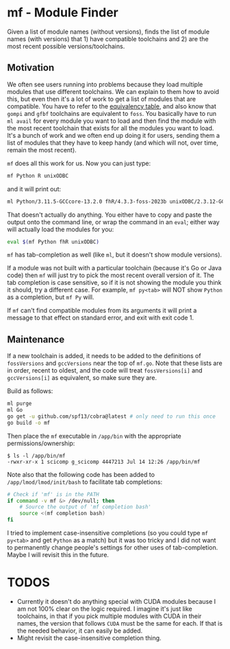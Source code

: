 # mf - Module Finder

Given a list of module names (without versions), finds the list of module names (with versions) that 1) have compatible toolchains and 2) are the most recent possible versions/toolchains.

## Motivation

We often see users running into problems because they load multiple modules that use different toolchains.
We can explain to them how to avoid this, but even then it's a lot of work to get a list of modules that are 
compatible. You have to refer to the [equivalency table](https://fredhutch.github.io/easybuild-life-sciences/toolchains/), and also know that `gompi` and `gfbf` toolchains are equivalent to `foss`.
You basically have to run `ml avail` for every module you want to load and then find the module with the most recent toolchain that exists for all the modules you want to load. It's a bunch of work and we often end up doing it for users, sending them a list of modules that they have to keep handy (and which will not, over time, remain the most recent).

`mf` does all this work for us. Now you can just type:

```bash
mf Python R unixODBC
```

and it will print out:

```bash
ml Python/3.11.5-GCCcore-13.2.0 fhR/4.3.3-foss-2023b unixODBC/2.3.12-GCC-13.2.0
```

That doesn't actually do anything. You either have to copy and paste the output onto the command line, or wrap the command in an `eval`; either way will actually load the modules for you:

```bash
eval $(mf Python fhR unixODBC)
```

`mf` has tab-completion as well (like `ml`, but it doesn't show module versions).

If a module was not built with a particular toolchain (because it's Go or Java code) then `mf` will just try to pick the most recent overall version of it. The tab completion is case sensitive, so if it is not showing the module you think it should, try a different case. For example, `mf py<tab>` will NOT show `Python` as a completion, but `mf Py` will.

If `mf` can't find compatible modules from its arguments it will print a message to that effect on standard error, and exit with exit code 1.

## Maintenance

If a new toolchain is added, it needs to be added to the definitions of `fossVersions` and `gccVersions` near the top of `mf.go`. Note that these lists are in order, recent to oldest, and the code will treat `fossVersions[i]` and `gccVersions[i]` as equivalent, so make sure they are. 

Build as follows:

```bash
ml purge
ml Go
go get -u github.com/spf13/cobra@latest # only need to run this once
go build -o mf
```

Then place the `mf` executable in `/app/bin` with the appropriate permissions/ownership:

```
$ ls -l /app/bin/mf
-rwxr-xr-x 1 scicomp g_scicomp 4447213 Jul 14 12:26 /app/bin/mf
```

Note also that the following code has been added to `/app/lmod/lmod/init/bash` to facilitate tab completions:

```bash
# Check if 'mf' is in the PATH
if command -v mf &> /dev/null; then
    # Source the output of 'mf completion bash'
    source <(mf completion bash)
fi
```

I tried to implement case-insensitive completions (so you could type `mf py<tab>` and get `Python` as a match) but it was too tricky and I did not want to permanently change people's settings for other uses of tab-completion. 
Maybe I will revisit this in the future.


# TODOS

* Currently it doesn't do anything special with CUDA modules because I am not 100% clear on the logic required.
I imagine it's just like toolchains, in that if you pick multiple modules with CUDA in their names, the version that follows `CUDA` must be the same for each. If that is the needed behavior, it can easily be added.
* Might revisit the case-insensitive completion thing. 
